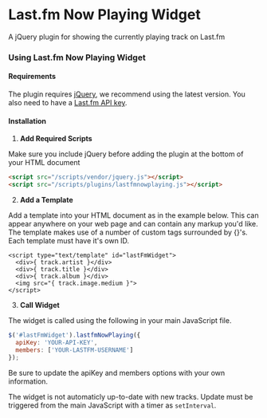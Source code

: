 # Last.fm Now Playing Widget

A jQuery plugin for showing the currently playing track on Last.fm

### Using Last.fm Now Playing Widget

#### Requirements

The plugin requires [jQuery](http://jquery.com/download/), we recommend using the latest version. You also need to have a [Last.fm API key](http://www.last.fm/api/account/create).

#### Installation

1. **Add Required Scripts**

  Make sure you include jQuery before adding the plugin at the bottom of your HTML document

  ```html
  <script src="/scripts/vendor/jquery.js"></script>
  <script src="/scripts/plugins/lastfmnowplaying.js"></script>
  ```

2. **Add a Template**

  Add a template into your HTML document as in the example below. This can appear anywhere on your web page and can contain any markup you'd like. The template makes use of a number of custom tags surrounded by {}'s. Each template must have it's own ID.

  ````
  <script type="text/template" id="lastFmWidget">
  	<div>{ track.artist }</div>
  	<div>{ track.title }</div>
  	<div>{ track.album }</div>
  	<img src="{ track.image.medium }">
  </script>
  ````

3. **Call Widget**

  The widget is called using the following in your main JavaScript file.

  ```javascript
  $('#lastFmWidget').lastfmNowPlaying({
  	apiKey: 'YOUR-API-KEY',
  	members: ['YOUR-LASTFM-USERNAME']
  });
  ```
  Be sure to update the apiKey and members options with your own information.
  
  The widget is not automaticly up-to-date with new tracks. Update must be triggered from the main JavaScript with a timer as `setInterval`.  